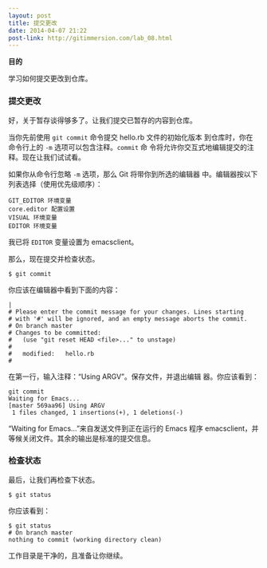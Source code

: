 ```yaml
---
layout: post
title: 提交更改
date: 2014-04-07 21:22
post-link: http://gitimmersion.com/lab_08.html
---
```


**目的**

学习如何提交更改到仓库。

### 提交更改

好，关于暂存谈得够多了。让我们提交已暂存的内容到仓库。

当你先前使用 `git commit` 命令提交 hello.rb 文件的初始化版本
到仓库时，你在命令行上的 `-m` 选项可以包含注释。`commit` 命
令将允许你交互式地编辑提交的注释。现在让我们试试看。

如果你从命令行忽略 `-m` 选项，那么 Git 将带你到所选的编辑器
中。编辑器按以下列表选择（使用优先级顺序）：

```
GIT_EDITOR 环境变量
core.editor 配置设置
VISUAL 环境变量
EDITOR 环境变量
```

我已将 `EDITOR` 变量设置为 emacsclient。

那么，现在提交并检查状态。

```
$ git commit
```

你应该在编辑器中看到下面的内容：

```
|
# Please enter the commit message for your changes. Lines starting
# with '#' will be ignored, and an empty message aborts the commit.
# On branch master
# Changes to be committed:
#   (use "git reset HEAD <file>..." to unstage)
#
#   modified:   hello.rb
#
```

在第一行，输入注释：“Using ARGV”。保存文件，并退出编辑
器。你应该看到：

```
git commit
Waiting for Emacs...
[master 569aa96] Using ARGV
 1 files changed, 1 insertions(+), 1 deletions(-)
```

“Waiting for Emacs…”来自发送文件到正在运行的 Emacs 程序
emacsclient，并等候关闭文件。其余的输出是标准的提交信息。

### 检查状态

最后，让我们再检查下状态。

```
$ git status
```

你应该看到：

```
$ git status
# On branch master
nothing to commit (working directory clean)
```

工作目录是干净的，且准备让你继续。
